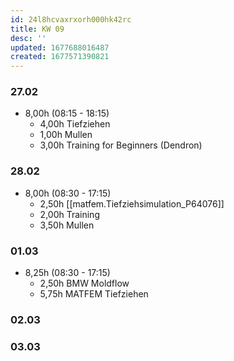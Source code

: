 ```yaml
---
id: 24l8hcvaxrxorh000hk42rc
title: KW 09
desc: ''
updated: 1677688016487
created: 1677571390821
---
```

### 27.02
- 8,00h (08:15 - 18:15)
  - 4,00h Tiefziehen
  - 1,00h Mullen
  - 3,00h Training for Beginners (Dendron)

### 28.02
- 8,00h (08:30 - 17:15)
  - 2,50h [[matfem.Tiefziehsimulation_P64076]]
  - 2,00h Training
  - 3,50h Mullen

### 01.03
- 8,25h (08:30 - 17:15)
  - 2,50h BMW Moldflow
  - 5,75h MATFEM Tiefziehen

### 02.03


### 03.03

